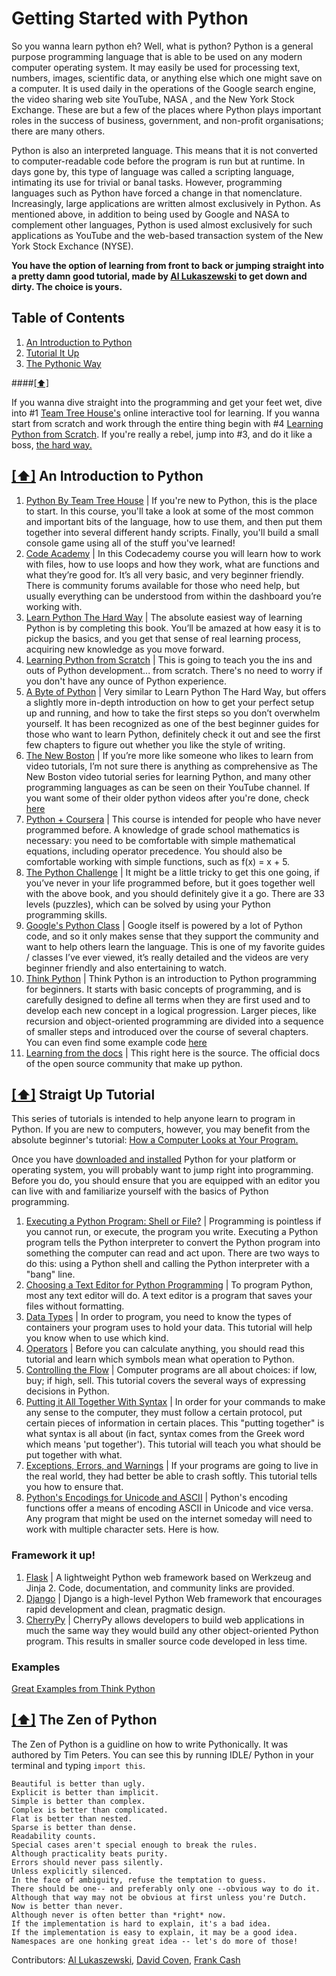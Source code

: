 Getting Started with Python
============================

So you wanna learn python eh? Well, what is python? Python is a general purpose programming language that is able to be used on any modern computer operating system. It may easily be used for processing text, numbers, images, scientific data, or anything else which one might save on a computer. It is used daily in the operations of the Google search engine, the video sharing web site YouTube, NASA , and the New York Stock Exchange. These are but a few of the places where Python plays important roles in the success of business, government, and non-profit organisations; there are many others.

Python is also an interpreted language. This means that it is not converted to computer-readable code before the program is run but at runtime. In days gone by, this type of language was called a scripting language, intimating its use for trivial or banal tasks. However, programming languages such as Python have forced a change in that nomenclature. Increasingly, large applications are written almost exclusively in Python. As mentioned above, in addition to being used by Google and NASA to complement other languages, Python is used almost exclusively for such applications as YouTube and the web-based transaction system of the New York Stock Exchance (NYSE).

**You have the option of learning from front to back or jumping straight into a pretty damn good tutorial, made by [Al Lukaszewski](http://python.about.com/bio/Al-Lukaszewski.htm) to get down and dirty. The choice is yours.**

## <a name='toc'>Table of Contents</a>

  1. [An Introduction to Python](#intro)
  2. [Tutorial It Up ](#tutorial)
  3. [The Pythonic Way](#zen)

####[[⬆]](#toc)

If you wanna dive straight into the programming and get your feet wet, dive into #1 [Team Tree House's](http://teamtreehouse.com/library/python-basics) online interactive tool for learning. If you wanna start from scratch and work through the entire thing begin with #4 [Learning Python from Scratch](http://code.tutsplus.com/series/python-from-scratch--net-20566). If you're really a rebel, jump into #3, and do it like a boss, [the hard way.](http://learnpythonthehardway.org/)

## [[⬆]](#toc) <a name='intro'>An Introduction to Python</a>
1. [Python By Team Tree House](http://teamtreehouse.com/library/python-basics/upcoming) | If you're new to Python, this is the place to start. In this course, you'll take a look at some of the most common and important bits of the language, how to use them, and then put them together into several different handy scripts. Finally, you'll build a small console game using all of the stuff you've learned!
2. [Code Academy](http://www.codecademy.com/en/tracks/python) | In this Codecademy course you will learn how to work with files, how to use loops and how they work, what are functions and what they’re good for. It’s all very basic, and very beginner friendly. There is community forums available for those who need help, but usually everything can be understood from within the dashboard you’re working with.
3. [Learn Python The Hard Way](http://learnpythonthehardway.org/) | The absolute easiest way of learning Python is by completing this book. You’ll be amazed at how easy it is to pickup the basics, and you get that sense of real learning process, acquiring new knowledge as you move forward. 
4. [Learning Python from Scratch](http://code.tutsplus.com/series/python-from-scratch--net-20566) | This is going to teach you the ins and outs of Python development... from scratch. There's no need to worry if you don't have any ounce of Python experience. 
5. [A Byte of Python](http://www.swaroopch.com/notes/python/) | Very similar to Learn Python The Hard Way, but offers a slightly more in-depth introduction on how to get your perfect setup up and running, and how to take the first steps so you don’t overwhelm yourself. It has been recognized as one of the best beginner guides for those who want to learn Python, definitely check it out and see the first few chapters to figure out whether you like the style of writing.
6. [The New Boston](https://buckysroom.org/videos.php?cat=98) | If you’re more like someone who likes to learn from video tutorials, I’m not sure there is anything as comprehensive as The New Boston video tutorial series for learning Python, and many other programming languages as can be seen on their YouTube channel. If you want some of their older python videos after you're done, check [here](https://buckysroom.org/videos.php?cat=36)
7. [Python + Coursera](https://www.coursera.org/course/programming1) | This course is intended for people who have never programmed before. A knowledge of grade school mathematics is necessary: you need to be comfortable with simple mathematical equations, including operator precedence. You should also be comfortable working with simple functions, such as f(x) = x + 5.
8. [The Python Challenge](http://www.pythonchallenge.com/) | It might be a little tricky to get this one going, if you’ve never in your life programmed before, but it goes together well with the above book, and you should definitely give it a go. There are 33 levels (puzzles), which can be solved by using your Python programming skills.
9. [Google's Python Class](https://developers.google.com/edu/python/) | Google itself is powered by a lot of Python code, and so it only makes sense that they support the community and want to help others learn the language. This is one of my favorite guides / classes I’ve ever viewed, it’s really detailed and the videos are very beginner friendly and also entertaining to watch.
10. [Think Python](http://www.greenteapress.com/thinkpython/) | Think Python is an introduction to Python programming for beginners. It starts with basic concepts of programming, and is carefully designed to define all terms when they are first used and to develop each new concept in a logical progression. Larger pieces, like recursion and object-oriented programming are divided into a sequence of smaller steps and introduced over the course of several chapters. You can even find some example code [here](http://www.greenteapress.com/thinkpython/code/)
11. [Learning from the docs](https://www.python.org/about/gettingstarted/) | This right here is the source. The official docs of the open source community that make up python.

## [[⬆]](#toc) <a name='tutorial'>Straigt Up Tutorial</a>
This series of tutorials is intended to help anyone learn to program in Python. If you are new to computers, however, you may benefit from the absolute beginner's tutorial: [How a Computer Looks at Your Program.](http://python.about.com/od/throughacomputerseye/ss/begprogramming.htm)

Once you have [downloaded and installed](https://www.python.org/download/) Python for your platform or operating system, you will probably want to jump right into programming. Before you do, you should ensure that you are equipped with an editor you can live with and familiarize yourself with the basics of Python programming.

1. [Executing a Python Program: Shell or File?](http://python.about.com/od/gettingstarted/ss/beg_executing.htm) | Programming is pointless if you cannot run, or execute, the program you write. Executing a Python program tells the Python interpreter to convert the Python program into something the computer can read and act upon. There are two ways to do this: using a Python shell and calling the Python interpreter with a "bang" line. 
2. [Choosing a Text Editor for Python Programming](http://python.about.com/od/gettingstarted/ss/text_editors.htm) | To program Python, most any text editor will do. A text editor is a program that saves your files without formatting. 
3. [Data Types](http://python.about.com/od/tutorial1/ss/begin_python.htm) | In order to program, you need to know the types of containers your program uses to hold your data. This tutorial will help you know when to use which kind. 
4. [Operators](http://python.about.com/od/tutorial1/ss/begpyops.htm) | Before you can calculate anything, you should read this tutorial and learn which symbols mean what operation to Python. 
5. [Controlling the Flow](http://python.about.com/od/tutorial1/ss/begpyctrl.htm) | Computer programs are all about choices: if low, buy; if high, sell. This tutorial covers the several ways of expressing decisions in Python. 
6. [Putting it All Together With Syntax](http://python.about.com/od/tutorial1/ss/pytutsyntax.htm) | In order for your commands to make any sense to the computer, they must follow a certain protocol, put certain pieces of information in certain places. This "putting together" is what syntax is all about (in fact, syntax comes from the Greek word which means 'put together'). This tutorial will teach you what should be put together with what. 
7. [Exceptions, Errors, and Warnings](http://python.about.com/od/gettingstarted/ss/begpyexceptions.htm) | If your programs are going to live in the real world, they had better be able to crash softly. This tutorial tells you how to ensure that. 
8. [Python's Encodings for Unicode and ASCII](http://python.about.com/od/gettingstarted/ss/begpyencodings.htm) | Python's encoding functions offer a means of encoding ASCII in Unicode and vice versa. Any program that might be used on the internet someday will need to work with multiple character sets. Here is how. 


### Framework it up!
1. [Flask](http://flask.pocoo.org/) | A lightweight Python web framework based on Werkzeug and Jinja 2. Code, documentation, and community links are provided.
2. [Django](https://www.djangoproject.com) | Django is a high-level Python Web framework that encourages rapid development and clean, pragmatic design.
3. [CherryPy](http://cherrypy.org/) | CherryPy allows developers to build web applications in much the same way they would build any other object-oriented Python program. This results in smaller source code developed in less time.

### Examples
[Great Examples from Think Python](http://www.greenteapress.com/thinkpython/code/)

## [[⬆]](#toc) <a name='zen:'>The Zen of Python</a>
The Zen of Python is a guidline on how to write Pythonically.  It was authored by Tim Peters.  You can see this by running IDLE/ Python in your terminal and typing `import this`.

```
Beautiful is better than ugly.
Explicit is better than implicit.
Simple is better than complex.
Complex is better than complicated.
Flat is better than nested.
Sparse is better than dense.
Readability counts.
Special cases aren't special enough to break the rules.
Although practicality beats purity.
Errors should never pass silently.
Unless explicitly silenced.
In the face of ambiguity, refuse the temptation to guess.
There should be one-- and preferably only one --obvious way to do it.
Although that way may not be obvious at first unless you're Dutch.
Now is better than never.
Although never is often better than *right* now.
If the implementation is hard to explain, it's a bad idea.
If the implementation is easy to explain, it may be a good idea.
Namespaces are one honking great idea -- let's do more of those!
```

Contributors: [Al Lukaszewski](http://python.about.com/bio/Al-Lukaszewski.htm), [David Coven](), [Frank Cash](http://hackerqueue.io)
